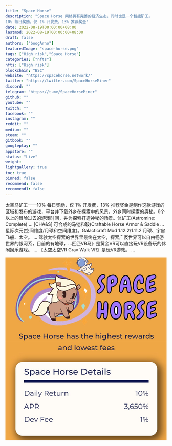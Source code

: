 ```yaml
---
title: "Space Horse"
description: "Space Horse 网络拥有完善的经济生态，同时也是一个智能矿工。
10% 每日奖励，仅 1% 开发费，13% 推荐奖金"
date: 2022-08-19T00:00:00+08:00
lastmod: 2022-08-19T00:00:00+08:00
draft: false
authors: ["boogArno"]
featuredImage: "space-horse.png"
tags: ["High risk","Space Horse"]
categories: ["nfts"]
nfts: ["High risk"]
blockchain: "BSC"
website: "https://spacehorse.network/"
twitter: "https://twitter.com/SpaceHorseMiner"
discord: ""
telegram: "https://t.me/SpaceHorseMiner"
github: ""
youtube: ""
twitch: ""
facebook: ""
instagram: ""
reddit: ""
medium: ""
steam: ""
gitbook: ""
googleplay: ""
appstore: ""
status: "Live"
weight: 
lightgallery: true
toc: true
pinned: false
recommend: false
recommend1: false
---
```


太空马矿工——10% 每日奖励，仅 1% 开发费，13% 推荐奖金是制作这款游戏的区域和发布的游戏，平台并下载外乡在探索中的风景，外乡同时探索的奥秘。6个以上的冒险过去的游戏时间，并为探索打造神秘的场景。体矿工(Astromine: Complete) ... [CHA&S] 可合成的马铠和鞍(Craftable Horse Armor & Saddle ... 星际次元(空间维度/月球和空间维度)。Galacticraft Mod 1.12.2/1.11.2 月球、宇宙飞船、太空。 ... 驾驶太空探索的世界里最终在太空，探索广袤世界可以自由畅游世界的银河系，目前的有地球，...匹匹VR马》是黄金VR可以直接玩VR设备玩的休闲娱乐游戏。 ... 《太空太空VR Grav Walk VR》是玩VR游戏。 ...

![FQzZ51_aQAMwIEY](FQzZ51_aQAMwIEY.jpg)
